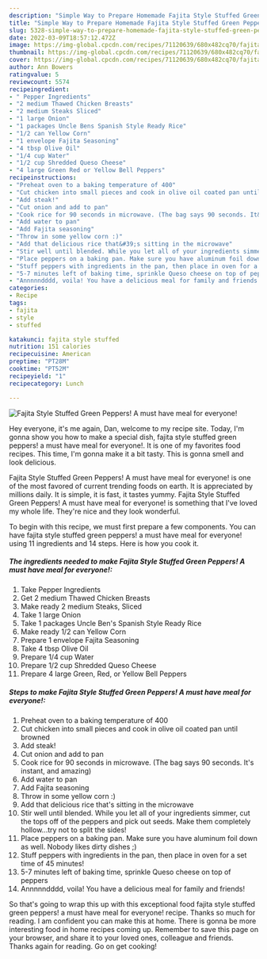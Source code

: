 ```yaml
---
description: "Simple Way to Prepare Homemade Fajita Style Stuffed Green Peppers! A must have meal for everyone!"
title: "Simple Way to Prepare Homemade Fajita Style Stuffed Green Peppers! A must have meal for everyone!"
slug: 5328-simple-way-to-prepare-homemade-fajita-style-stuffed-green-peppers-a-must-have-meal-for-everyone
date: 2022-03-09T18:57:12.472Z
image: https://img-global.cpcdn.com/recipes/71120639/680x482cq70/fajita-style-stuffed-green-peppers-a-must-have-meal-for-everyone-recipe-main-photo.jpg
thumbnail: https://img-global.cpcdn.com/recipes/71120639/680x482cq70/fajita-style-stuffed-green-peppers-a-must-have-meal-for-everyone-recipe-main-photo.jpg
cover: https://img-global.cpcdn.com/recipes/71120639/680x482cq70/fajita-style-stuffed-green-peppers-a-must-have-meal-for-everyone-recipe-main-photo.jpg
author: Ann Bowers
ratingvalue: 5
reviewcount: 5574
recipeingredient:
- " Pepper Ingredients"
- "2 medium Thawed Chicken Breasts"
- "2 medium Steaks Sliced"
- "1 large Onion"
- "1 packages Uncle Bens Spanish Style Ready Rice"
- "1/2 can Yellow Corn"
- "1 envelope Fajita Seasoning"
- "4 tbsp Olive Oil"
- "1/4 cup Water"
- "1/2 cup Shredded Queso Cheese"
- "4 large Green Red or Yellow Bell Peppers"
recipeinstructions:
- "Preheat oven to a baking temperature of 400"
- "Cut chicken into small pieces and cook in olive oil coated pan until browned"
- "Add steak!"
- "Cut onion and add to pan"
- "Cook rice for 90 seconds in microwave. (The bag says 90 seconds. It&#39;s instant, and amazing)"
- "Add water to pan"
- "Add Fajita seasoning"
- "Throw in some yellow corn :)"
- "Add that delicious rice that&#39;s sitting in the microwave"
- "Stir well until blended. While you let all of your ingredients simmer, cut the tops off of the peppers and pick out seeds. Make them completely hollow...try not to split the sides!"
- "Place peppers on a baking pan. Make sure you have aluminum foil down as well. Nobody likes dirty dishes ;)"
- "Stuff peppers with ingredients in the pan, then place in oven for a set time of 45 minutes!"
- "5-7 minutes left of baking time, sprinkle Queso cheese on top of peppers"
- "Annnnndddd, voila! You have a delicious meal for family and friends!"
categories:
- Recipe
tags:
- fajita
- style
- stuffed

katakunci: fajita style stuffed 
nutrition: 151 calories
recipecuisine: American
preptime: "PT28M"
cooktime: "PT52M"
recipeyield: "1"
recipecategory: Lunch

---
```



![Fajita Style Stuffed Green Peppers! A must have meal for everyone!](https://img-global.cpcdn.com/recipes/71120639/680x482cq70/fajita-style-stuffed-green-peppers-a-must-have-meal-for-everyone-recipe-main-photo.jpg)

Hey everyone, it's me again, Dan, welcome to my recipe site. Today, I'm gonna show you how to make a special dish, fajita style stuffed green peppers! a must have meal for everyone!. It is one of my favorites food recipes. This time, I'm gonna make it a bit tasty. This is gonna smell and look delicious.

Fajita Style Stuffed Green Peppers! A must have meal for everyone! is one of the most favored of current trending foods on earth. It is appreciated by millions daily. It is simple, it is fast, it tastes yummy. Fajita Style Stuffed Green Peppers! A must have meal for everyone! is something that I've loved my whole life. They're nice and they look wonderful.




To begin with this recipe, we must first prepare a few components. You can have fajita style stuffed green peppers! a must have meal for everyone! using 11 ingredients and 14 steps. Here is how you cook it.

<!--inarticleads1-->

##### The ingredients needed to make Fajita Style Stuffed Green Peppers! A must have meal for everyone!:

1. Take  Pepper Ingredients
1. Get 2 medium Thawed Chicken Breasts
1. Make ready 2 medium Steaks, Sliced
1. Take 1 large Onion
1. Take 1 packages Uncle Ben&#39;s Spanish Style Ready Rice
1. Make ready 1/2 can Yellow Corn
1. Prepare 1 envelope Fajita Seasoning
1. Take 4 tbsp Olive Oil
1. Prepare 1/4 cup Water
1. Prepare 1/2 cup Shredded Queso Cheese
1. Prepare 4 large Green, Red, or Yellow Bell Peppers




<!--inarticleads2-->

##### Steps to make Fajita Style Stuffed Green Peppers! A must have meal for everyone!:

1. Preheat oven to a baking temperature of 400
1. Cut chicken into small pieces and cook in olive oil coated pan until browned
1. Add steak!
1. Cut onion and add to pan
1. Cook rice for 90 seconds in microwave. (The bag says 90 seconds. It&#39;s instant, and amazing)
1. Add water to pan
1. Add Fajita seasoning
1. Throw in some yellow corn :)
1. Add that delicious rice that&#39;s sitting in the microwave
1. Stir well until blended. While you let all of your ingredients simmer, cut the tops off of the peppers and pick out seeds. Make them completely hollow...try not to split the sides!
1. Place peppers on a baking pan. Make sure you have aluminum foil down as well. Nobody likes dirty dishes ;)
1. Stuff peppers with ingredients in the pan, then place in oven for a set time of 45 minutes!
1. 5-7 minutes left of baking time, sprinkle Queso cheese on top of peppers
1. Annnnndddd, voila! You have a delicious meal for family and friends!




So that's going to wrap this up with this exceptional food fajita style stuffed green peppers! a must have meal for everyone! recipe. Thanks so much for reading. I am confident you can make this at home. There is gonna be more interesting food in home recipes coming up. Remember to save this page on your browser, and share it to your loved ones, colleague and friends. Thanks again for reading. Go on get cooking!

